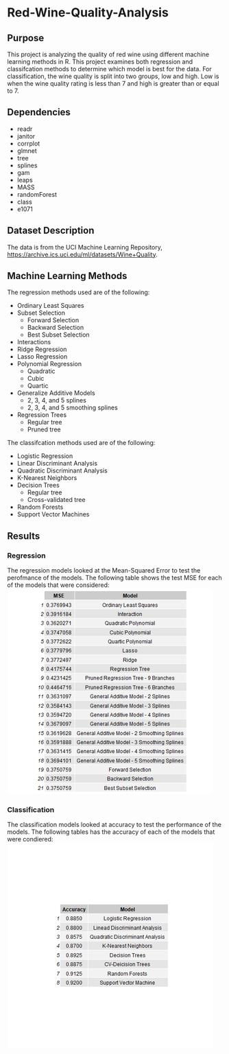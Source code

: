 # Red-Wine-Quality-Analysis

## Purpose
This project is analyzing the quality of red wine using different machine learning methods in R.  This project examines both regression and classifcation methods to determine which model is best for the data. For classification, the wine quality is split into two groups, low and high. Low is when the wine quality rating is less than 7 and high is greater than or equal to 7. 

## Dependencies
* readr
* janitor
* corrplot
* glmnet
* tree
* splines
* gam
* leaps
* MASS
* randomForest
* class
* e1071

## Dataset Description

The data is from the UCI Machine Learning Repository, https://archive.ics.uci.edu/ml/datasets/Wine+Quality.

## Machine Learning Methods

The regression methods used are of the following:
* Ordinary Least Squares
* Subset Selection
  * Forward Selection
  * Backward Selection
  * Best Subset Selection
* Interactions
* Ridge Regression
* Lasso Regression
* Polynomial Regression
  * Quadratic
  * Cubic
  * Quartic
* Generalize Additive Models
  * 2, 3, 4, and 5 splines
  * 2, 3, 4, and 5 smoothing splines
* Regression Trees
  * Regular tree
  * Pruned tree

The classifcation methods used are of the following:
* Logistic Regression
* Linear Discriminant Analysis
* Quadratic Discriminant Analysis
* K-Nearest Neighbors
* Decision Trees
  * Regular tree
  * Cross-validated tree
* Random Forests
* Support Vector Machines


## Results

### Regression
The regression models looked at the Mean-Squared Error to test the perofmance of the models. The following table shows the test MSE for each of the models that were considered:
![](regressionResults.png)

### Classification
The classification models looked at accuracy to test the performance of the models. The following tables has the accuracy of each of the models that were condiered:
![](classificationResults.png)
